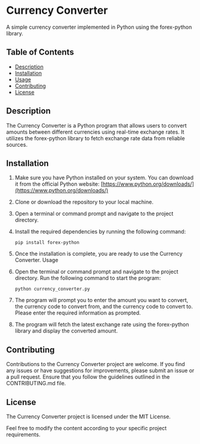 # Currency Converter

A simple currency converter implemented in Python using the forex-python library.

## Table of Contents

- [Description](#description)
- [Installation](#installation)
- [Usage](#usage)
- [Contributing](#contributing)
- [License](#license)

## Description

The Currency Converter is a Python program that allows users to convert amounts between different currencies using real-time exchange rates. It utilizes the forex-python library to fetch exchange rate data from reliable sources.

## Installation

1. Make sure you have Python installed on your system. You can download it from the official Python website: [https://www.python.org/downloads/](https://www.python.org/downloads/)

2. Clone or download the repository to your local machine.

3. Open a terminal or command prompt and navigate to the project directory.

4. Install the required dependencies by running the following command:

   ```shell
   pip install forex-python
5. Once the installation is complete, you are ready to use the Currency Converter.
Usage

6. Open the terminal or command prompt and navigate to the project directory.
Run the following command to start the program:
    ```shell
    python currency_converter.py
    ```

7. The program will prompt you to enter the amount you want to convert, the currency code to convert from, and the currency code to convert to. Please enter the required information as prompted.
8. The program will fetch the latest exchange rate using the forex-python library and display the converted amount.

## Contributing

Contributions to the Currency Converter project are welcome. If you find any issues or have suggestions for improvements, please submit an issue or a pull request. Ensure that you follow the guidelines outlined in the CONTRIBUTING.md file.

## License

The Currency Converter project is licensed under the MIT License.

Feel free to modify the content according to your specific project requirements.

